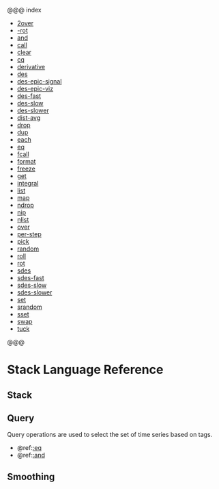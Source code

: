@@@ index

* [2over](2over.md)
* [-rot](-rot.md)
* [and](and.md)
* [call](call.md)
* [clear](clear.md)
* [cq](cq.md)
* [derivative](derivative.md)
* [des](des.md)
* [des-epic-signal](des-epic-signal.md)
* [des-epic-viz](des-epic-viz.md)
* [des-fast](des-fast.md)
* [des-slow](des-slow.md)
* [des-slower](des-slower.md)
* [dist-avg](dist-avg.md)
* [drop](drop.md)
* [dup](dup.md)
* [each](each.md)
* [eq](eq.md)
* [fcall](fcall.md)
* [format](format.md)
* [freeze](freeze.md)
* [get](get.md)
* [integral](integral.md)
* [list](list.md)
* [map](map.md)
* [ndrop](ndrop.md)
* [nip](nip.md)
* [nlist](nlist.md)
* [over](over.md)
* [per-step](per-step.md)
* [pick](pick.md)
* [random](random.md)
* [roll](roll.md)
* [rot](rot.md)
* [sdes](sdes.md)
* [sdes-fast](sdes-fast.md)
* [sdes-slow](sdes-slow.md)
* [sdes-slower](sdes-slower.md)
* [set](set.md)
* [srandom](srandom.md)
* [sset](sset.md)
* [swap](swap.md)
* [tuck](tuck.md)

@@@

# Stack Language Reference

## Stack

## Query

Query operations are used to select the set of time series based on tags.

* @ref:[:eq](eq.md)
* @ref:[:and](and.md)

## Smoothing